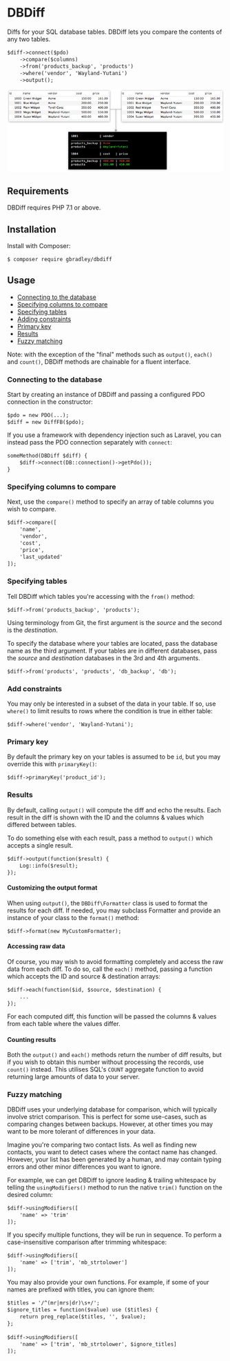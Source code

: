 # DBDiff

Diffs for your SQL database tables. DBDiff lets you compare the contents of any two tables.

	$diff->connect($pdo)
		->compare($columns)
		->from('products_backup', 'products')
		->where('vendor', 'Wayland-Yutani')
		->output();

<img src="assets/example.png" />


## Requirements

DBDiff requires PHP 7.1 or above.

## Installation

Install with Composer:

	$ composer require gbradley/dbdiff

## Usage

- [Connecting to the database](#connecting-to-the-database)
- [Specifying columns to compare](#specifying-columns-to-compare)
- [Specifying tables](#specifying-tables)
- [Adding constraints](#adding-constraints)
- [Primary key](#primary-key)
- [Results](#output-results)
- [Fuzzy matching](#fuzzy-matching)


Note: with the exception of the "final" methods such as `output()`, `each()` and `count()`, DBDiff methods are chainable for a fluent interface.

### Connecting to the database

Start by creating an instance of DBDiff and passing a configured PDO connection in the constructor:

	$pdo = new PDO(...);
	$diff = new DiffFB($pdo);
	
If you use a framework with dependency injection such as Laravel, you can instead pass the PDO connection separately with `connect`:

	someMethod(DBDiff $diff) {
		$diff->connect(DB::connection()->getPdo());
	}
	
### Specifying columns to compare

Next, use the `compare()` method to specify an array of table columns you wish to compare.

	$diff->compare([
		'name',
		'vendor',
		'cost',
		'price',
		'last_updated'
	]);
	
### Specifying tables

Tell DBDiff which tables you're accessing with the `from()` method:

	$diff->from('products_backup', 'products');

Using terminology from Git, the first argument is the *source* and the second is the *destination*.
	
To specify the database where your tables are located, pass the database name as the third argument. If your tables are in different databases, pass the *source* and *destination* databases in the 3rd and 4th arguments.

	$diff->from('products', 'products', 'db_backup', 'db');
	
### Add constraints

You may only be interested in a subset of the data in your table. If so, use `where()` to limit results to rows where the condition is true in either table:

	$diff->where('vendor', 'Wayland-Yutani');
	
### Primary key

By default the primary key on your tables is assumed to be `id`, but you may override this with `primaryKey()`:

	$diff->primaryKey('product_id');
	
### Results

By default, calling `output()` will compute the diff and echo the results. Each result in the diff is shown with the ID and the columns & values which differed between tables.

To do something else with each result, pass a method to `output()` which accepts a single result.

	$diff->output(function($result) {
		Log::info($result);
	});

#### Customizing the output format

When using `output()`, the `DBDiff\Formatter` class is used to format the results for each diff. If needed, you may subclass Formatter and provide an instance of your class to the `format()` method:

	$diff->format(new MyCustomFormatter);
	
#### Accessing raw data

Of course, you may wish to avoid formatting completely and access the raw data from each diff. To do so, call the `each()` method, passing a function which accepts the ID and source & destination arrays:

	$diff->each(function($id, $source, $destination) {
		...
	});
	
For each computed diff, this function will be passed the columns & values from each table where the values differ.

#### Counting results

Both the `output()` and `each()` methods return the number of diff results, but if you wish to obtain this number without processing the records, use `count()` instead. This utilises SQL's `COUNT` aggregate function to avoid returning large amounts of data to your server.

### Fuzzy matching

DBDiff uses your underlying database for comparison, which will typically involve strict comparison. This is perfect for some use-cases, such as comparing changes between backups. However, at other times you may want to be more tolerant of differences in your data.

Imagine you're comparing two contact lists. As well as finding new contacts, you want to detect cases where the contact name has changed. However, your list has been generated by a human, and may contain typing errors and other minor differences you want to ignore.

For example, we can get DBDiff to ignore leading & trailing whitespace by telling the `usingModifiers()` method to run the native `trim()` function on the desired column:

	$diff->usingModifiers([
		'name' => 'trim'
	]);
	
If you specify multiple functions, they will be run in sequence. To perform a case-insensitive comparison after trimming whitespace:

	$diff->usingModifiers([
		'name' => ['trim', 'mb_strtolower']
	]);
	
You may also provide your own functions. For example, if some of your names are prefixed with titles, you can ignore them:

	$titles = '/^(mr|mrs|dr)\s+/';
	$ignore_titles = function($value) use ($titles) {
		return preg_replace($titles, '', $value);
	};
	
	$diff->usingModifiers([
		'name' => ['trim', 'mb_strtolower', $ignore_titles]
	]);